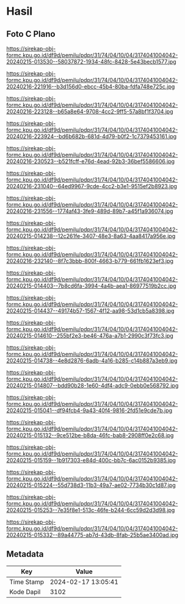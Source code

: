 # Hasil

## Foto C Plano

https://sirekap-obj-formc.kpu.go.id/df9d/pemilu/pdpr/31/74/04/10/04/3174041004042-20240215-013530--58037872-1934-48fc-8428-5e43becb1577.jpg

https://sirekap-obj-formc.kpu.go.id/df9d/pemilu/pdpr/31/74/04/10/04/3174041004042-20240216-221916--b3d156d0-ebcc-45b4-80ba-fdfa748e725c.jpg

https://sirekap-obj-formc.kpu.go.id/df9d/pemilu/pdpr/31/74/04/10/04/3174041004042-20240216-223128--b65a8e64-9708-4cc2-9ff5-57a8bf1f3704.jpg

https://sirekap-obj-formc.kpu.go.id/df9d/pemilu/pdpr/31/74/04/10/04/3174041004042-20240216-223924--bd6b682b-681d-4d79-b0f2-1c7379453161.jpg

https://sirekap-obj-formc.kpu.go.id/df9d/pemilu/pdpr/31/74/04/10/04/3174041004042-20240216-230523--b521fcff-e76d-4ead-92b3-36bef5586606.jpg

https://sirekap-obj-formc.kpu.go.id/df9d/pemilu/pdpr/31/74/04/10/04/3174041004042-20240216-231040--64ed9967-9cde-4cc2-b3e1-9515ef2b8923.jpg

https://sirekap-obj-formc.kpu.go.id/df9d/pemilu/pdpr/31/74/04/10/04/3174041004042-20240216-231556--1774af43-3fe9-489d-89b7-a45f1a936074.jpg

https://sirekap-obj-formc.kpu.go.id/df9d/pemilu/pdpr/31/74/04/10/04/3174041004042-20240215-014238--12c261fe-3407-48e3-8a63-4aa8417a956e.jpg

https://sirekap-obj-formc.kpu.go.id/df9d/pemilu/pdpr/31/74/04/10/04/3174041004042-20240216-232140--8f7c3bbb-800f-4663-b779-661fb1623ef3.jpg

https://sirekap-obj-formc.kpu.go.id/df9d/pemilu/pdpr/31/74/04/10/04/3174041004042-20240215-014403--7b8cd6fa-3994-4a4b-aea1-86977519b2cc.jpg

https://sirekap-obj-formc.kpu.go.id/df9d/pemilu/pdpr/31/74/04/10/04/3174041004042-20240215-014437--49174b57-1567-4f12-aa98-53d1cb5a8398.jpg

https://sirekap-obj-formc.kpu.go.id/df9d/pemilu/pdpr/31/74/04/10/04/3174041004042-20240215-014610--255bf2e3-be46-476a-a7b1-2990c3f73fc3.jpg

https://sirekap-obj-formc.kpu.go.id/df9d/pemilu/pdpr/31/74/04/10/04/3174041004042-20240215-014738--4e8d2876-6adb-4a16-b285-c14b887a3eb9.jpg

https://sirekap-obj-formc.kpu.go.id/df9d/pemilu/pdpr/31/74/04/10/04/3174041004042-20240215-014807--bdd90b28-1e60-4df4-adc9-0ebb0e568792.jpg

https://sirekap-obj-formc.kpu.go.id/df9d/pemilu/pdpr/31/74/04/10/04/3174041004042-20240215-015041--df94fcb4-9a43-40f4-9816-2fd51e9cde7b.jpg

https://sirekap-obj-formc.kpu.go.id/df9d/pemilu/pdpr/31/74/04/10/04/3174041004042-20240215-015132--9ce512be-b8da-46fc-bab8-2908ff0e2c68.jpg

https://sirekap-obj-formc.kpu.go.id/df9d/pemilu/pdpr/31/74/04/10/04/3174041004042-20240215-015159--1b917303-e84d-400c-bb7c-6ac0152b9385.jpg

https://sirekap-obj-formc.kpu.go.id/df9d/pemilu/pdpr/31/74/04/10/04/3174041004042-20240215-015224--55d738d3-11b3-49a7-ae02-7734b30c1d87.jpg

https://sirekap-obj-formc.kpu.go.id/df9d/pemilu/pdpr/31/74/04/10/04/3174041004042-20240215-015253--7e35f8e1-513c-46fe-b244-6cc59d2d3d98.jpg

https://sirekap-obj-formc.kpu.go.id/df9d/pemilu/pdpr/31/74/04/10/04/3174041004042-20240215-015332--89a44775-ab7d-43db-8fab-25b5ae3400ad.jpg


## Metadata

| Key        | Value               |
| ---------- | ------------------- |
| Time Stamp | 2024-02-17 13:05:41 |
| Kode Dapil | 3102                |



